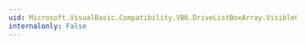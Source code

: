 ```yaml
---
uid: Microsoft.VisualBasic.Compatibility.VB6.DriveListBoxArray.VisibleChanged
internalonly: False
---
```

